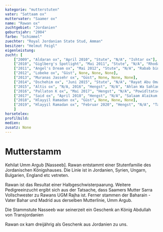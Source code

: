 ```yaml
---
kategorie: "mutterstuten"
vater: "Sattaam ox"
muttervater: "Saamer ox"
name: "Rawan ox"
zuchtgebiet: "Jordanien"
geburtsjahr: "2004"
farbe: "Schimmel"
zuechter: "Royal Jordanian State Stud, Amman"
besitzer: "Helmut Feigl"
eigenleistung:
zucht: [
	["2009", "Aldaran ox", "April 2010", "Stute", "N/A", "Ishtar ox"],
	["2010", "Giglberg's Spotlight", "Mai 2011", "Stute", "N/A", "Rhoda"],
	["2011", "Angel's Dream ox", "Mai 2012", "Stute", "N/A", "Rabab bint Rawan ox"],
	["2012", "Lobeke ox", "Güst", None, None, None],
	["2013", "Muranas Jassehr ox", "Güst", None, None, None],
	["2014", "Dschehim ox", "Juni 2015", "Stute", "N/A", "Rayat Abu Omar ox"],
	["2015", "Altis ox", "N/A, 2016", "Hengst", "N/A", "Ahlan Wa Sahlan ox"],
	["2016", "Pallaton K ox", "Mai 2017", "Hengst", "N/A", "Powidltatschgerl ox"],
	["2017", "Said ox", "April 2018", "Hengst", "N/A", "Salaam Alaikum ox"],
	["2018", "Hlayyil Ramadan ox", "Güst", None, None, None],
	["2019", "Hlayyil Ramadan ox", "Februar 2020", "Hengst", "N/A", "Taj ox"],
	]
horsetelex: 
profilbild:
medien:
zusatz: None
---
```

# Mutterstamm
Kehilat Umm Argub [Nasseeb]. Rawan entstammt einer Stutenfamilie des Jordanischen Königshauses. Die Linie ist in Jordanien, Syrien, Ungarn, Bulgarien, England etc vetreten.

Rawan ist das Resultat einer Halbgeschwisterpaarung. Weitere Pedigreeinzucht ergibt sich aus der Tatsache, dass Saamers Mutter Sarra Vollschwester zu Rawans UGM Rajha ist. Ferner stammen der Baharain - Vater Bahar und Madrid aus derselben Mutterlinie, Umm Argub.

Die Stammstute Nasseeb war seinerzeit ein Geschenk an König Abdullah von Transjordanien

Rawan ox kam dreijährig als Geschenk aus Jordanien zu uns.
